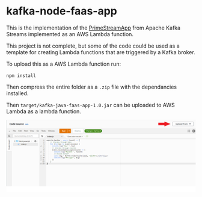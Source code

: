 # kafka-node-faas-app
This is the implementation of the [PrimeStreamApp](https://github.com/TBolton2000/kafka-streams-app/blob/main/src/main/java/tbolton/PrimeStreamApp.java) from Apache Kafka Streams implemented as an AWS Lambda function.

This project is not complete, but some of the code could be used as a template for creating Lambda functions that are triggered by a Kafka broker.

To upload this as a AWS Lambda function run:
```
npm install
```

Then compress the entire folder as a `.zip` file with the dependancies installed.

Then `target/kafka-java-faas-app-1.0.jar` can be uploaded to AWS Lambda as a lambda function.

![](img/nodejs-lambda-upload-function.png)